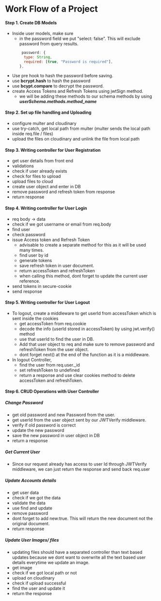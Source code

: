 # Work Flow of a Project

#### Step 1. Create DB Models

- Inside user models, make sure
  - in the password field we put "select: false". This will exclude password from query results.
    ```js
     password: {
      type: String,
      required: [true, "Password is required"],
    },
    ```
- Use pre hook to hash the password before saving.
- use **bcrypt.hash** to hash the password
- use **bcypt.compare** to decrypt the password.
- create Access Tokens and Refresh Tokens using jwtSign method.
  - we will be adding these methods to our schema methods by using **_userSchema.methods.method_name_**

#### Step 2. Set up file handling and Uploading

- configure multer and cloudinary
- use try-catch, get local path from multer (multer sends the local path inside req.file / files)
- upload the files on cloudinary and unlink the file from local path

#### Step 3. Writing controller for User Registration

- get user details from front end
- validations
- check if user already exists
- check for files to upload
- upload files to cloud
- create user object and enter in DB
- remove password and refresh token from response
- return response

#### Step 4. Writing controller for User Login

- req body -> data
- check if we got username or email from req.body
- find user
- check password
- issue Access token and Refresh Token
  - advisable to create a separate method for this as it will be used many times.
  - find user by id
  - generate tokens
  - save refresh token in user document.
  - return accessToken and refreshToken
  - when calling this method, dont forget to update the current user reference.
- send tokens in secure-cookie
- send response

#### Step 5. Writing controller for User Logout

- To logout, create a middleware to get userId from accessToken which is sent inside the cookies
  - get accessToken from req.cookie
  - decode the info (userId stored in accessToken) by using jwt.verify() method
  - use that userId to find the user in DB.
  - Add that user object to req and make sure to remove password and refreshToken from the user object.
  - dont forget next() at the end of the function as it is a middleware.
- In logout Controller,
  - find the user from req.user.\_id
  - set refreshToken to undefined
  - return a response and use clear cookies method to delete accessToken and refreshToken.

#### Step 6. CRUD Operations with User Controller

##### Change Password

- get old password and new Password from the user.
- get userId from the user object sent by our JWTVerify middleware.
- verify if old password is correct
- update the new password
- save the new password in user object in DB
- return a response

##### Get Current User

- Since our request already has access to user Id through JWTVerify middleware, we can just return the response and send back req.user

##### Update Accounts details

- get user data
- check if we got the data
- validate the data
- use find and update
- remove password
- dont forget to add new:true. This will return the new document not the original document.
- return response

##### Update User Images/ files

- updating files should have a separated controller than text based updates because we dont want to overwrite all the text based user details everytime we update an image.
- get image
- check if we got local path or not
- upload on cloudinary
- check if upload successful
- find the user and update it
- return the response
